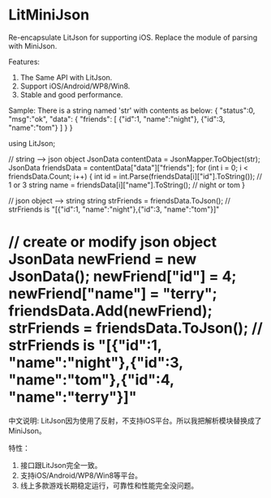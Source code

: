 # LitMiniJson
Re-encapsulate LitJson for supporting iOS. Replace the module of parsing with MiniJson.

Features:
1. The Same API with LitJson.
2. Support iOS/Android/WP8/Win8.
3. Stable and good performance.

Sample:
There is a string named 'str' with contents as below:
{
    "status":0,
    "msg":"ok",
    "data":
    {
        "friends":
        [
            {"id":1, "name":"night"},
            {"id":3, "name":"tom"}
        ]
    }
}

using LitJson;

// string --> json object
JsonData contentData = JsonMapper.ToObject(str);
JsonData friendsData = contentData["data"]["friends"];
for (int i = 0; i < friendsData.Count; i++) {
    int id = int.Parse(friendsData[i]["id"].ToString()); // 1 or 3
    string name = friendsData[i]["name"].ToString();     // night or tom
}

// json object --> string
string strFriends = friendsData.ToJson(); // strFriends is "[{\"id\":1, \"name\":\"night\"},{\"id\":3, \"name\":\"tom\"}]"

// create or modify json object
JsonData newFriend = new JsonData();
newFriend["id"] = 4;
newFriend["name"] = "terry";
friendsData.Add(newFriend);
strFriends = friendsData.ToJson(); // strFriends is "[{\"id\":1, \"name\":\"night\"},{\"id\":3, \"name\":\"tom\"},{\"id\":4, \"name\":\"terry\"}]"
=============================================


中文说明:
LitJson因为使用了反射，不支持iOS平台。所以我把解析模块替换成了MiniJson。

特性：
1. 接口跟LitJson完全一致。
2. 支持iOS/Android/WP8/Win8等平台。
3. 线上多款游戏长期稳定运行，可靠性和性能完全没问题。
